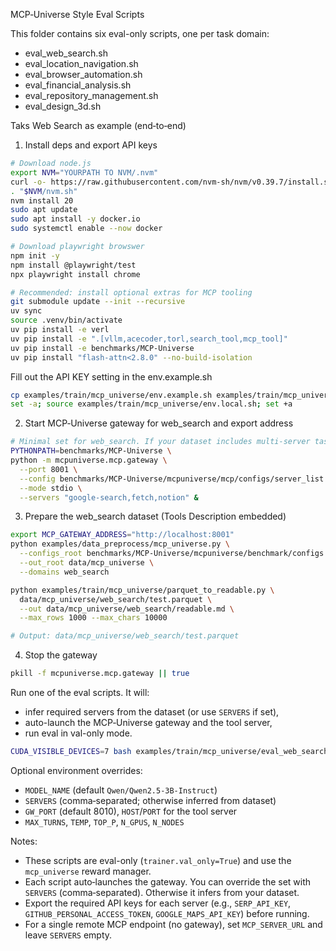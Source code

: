 MCP‑Universe Style Eval Scripts

This folder contains six eval-only scripts, one per task domain:

- eval_web_search.sh
- eval_location_navigation.sh
- eval_browser_automation.sh
- eval_financial_analysis.sh
- eval_repository_management.sh
- eval_design_3d.sh

Taks Web Search as example (end‑to‑end)

1) Install deps and export API keys

```bash
# Download node.js
export NVM="YOURPATH TO NVM/.nvm"
curl -o- https://raw.githubusercontent.com/nvm-sh/nvm/v0.39.7/install.sh | bash
. "$NVM/nvm.sh"
nvm install 20
sudo apt update
sudo apt install -y docker.io
sudo systemctl enable --now docker
```

```bash
# Download playwright browswer
npm init -y               
npm install @playwright/test
npx playwright install chrome
```

```bash
# Recommended: install optional extras for MCP tooling
git submodule update --init --recursive
uv sync
source .venv/bin/activate
uv pip install -e verl
uv pip install -e ".[vllm,acecoder,torl,search_tool,mcp_tool]"
uv pip install -e benchmarks/MCP-Universe
uv pip install "flash-attn<2.8.0" --no-build-isolation
```
Fill out the API KEY setting in the env.example.sh

```bash
cp examples/train/mcp_universe/env.example.sh examples/train/mcp_universe/env.local.sh
set -a; source examples/train/mcp_universe/env.local.sh; set +a
```

2) Start MCP‑Universe gateway for web_search and export address

```bash
# Minimal set for web_search. If your dataset includes multi‑server tasks.
PYTHONPATH=benchmarks/MCP-Universe \
python -m mcpuniverse.mcp.gateway \
  --port 8001 \
  --config benchmarks/MCP-Universe/mcpuniverse/mcp/configs/server_list.json \
  --mode stdio \
  --servers "google-search,fetch,notion" &
```

3) Prepare the web_search dataset (Tools Description embedded)

```bash
export MCP_GATEWAY_ADDRESS="http://localhost:8001"
python examples/data_preprocess/mcp_universe.py \
  --configs_root benchmarks/MCP-Universe/mcpuniverse/benchmark/configs \
  --out_root data/mcp_universe \
  --domains web_search 

python examples/train/mcp_universe/parquet_to_readable.py \
  data/mcp_universe/web_search/test.parquet \
  --out data/mcp_universe/web_search/readable.md \
  --max_rows 1000 --max_chars 10000

# Output: data/mcp_universe/web_search/test.parquet
```

4) Stop the gateway

```bash
pkill -f mcpuniverse.mcp.gateway || true
```

Run one of the eval scripts. It will:
- infer required servers from the dataset (or use `SERVERS` if set),
- auto-launch the MCP‑Universe gateway and the tool server,
- run eval in val-only mode.

```bash
CUDA_VISIBLE_DEVICES=7 bash examples/train/mcp_universe/eval_web_search.sh
```

Optional environment overrides:
- `MODEL_NAME` (default `Qwen/Qwen2.5-3B-Instruct`)
- `SERVERS` (comma‑separated; otherwise inferred from dataset)
- `GW_PORT` (default 8010), `HOST`/`PORT` for the tool server
- `MAX_TURNS`, `TEMP`, `TOP_P`, `N_GPUS`, `N_NODES`

Notes:
- These scripts are eval-only (`trainer.val_only=True`) and use the `mcp_universe` reward manager.
- Each script auto‑launches the gateway. You can override the set with `SERVERS` (comma‑separated). Otherwise it infers from your dataset.
- Export the required API keys for each server (e.g., `SERP_API_KEY`, `GITHUB_PERSONAL_ACCESS_TOKEN`, `GOOGLE_MAPS_API_KEY`) before running.
- For a single remote MCP endpoint (no gateway), set `MCP_SERVER_URL` and leave `SERVERS` empty.
